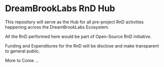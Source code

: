 # DreamBrookLabs RnD Hub

This repository will serve as the Hub for all pre-project RnD activities happening across the DreamBrookLabs Ecosystem.

All the RnD performed here would be part of Open-Source RnD initiative.

Funding and Expenditures for the RnD will be disclose and make transparent to general public. 

More to Come ...


